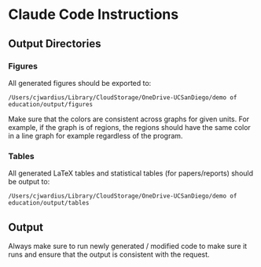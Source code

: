 # Claude Code Instructions

## Output Directories

### Figures
All generated figures should be exported to:
```
/Users/cjwardius/Library/CloudStorage/OneDrive-UCSanDiego/demo of education/output/figures
```

Make sure that the colors are consistent across graphs for given units. For example, if the graph is of regions, the regions should have the same color in a line graph for example regardless of the program.

### Tables
All generated LaTeX tables and statistical tables (for papers/reports) should be output to:
```
/Users/cjwardius/Library/CloudStorage/OneDrive-UCSanDiego/demo of education/output/tables
```

## Output

Always make sure to run newly generated / modified code to make sure it runs and ensure that the output is consistent with the request.


